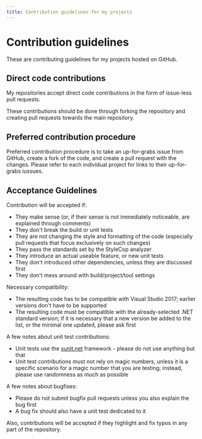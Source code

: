 ```yaml
---
title: Contribution guidelines for my projects
---
```

# Contribution guidelines

These are contributing guidelines for my projects hosted on GitHub.

## Direct code contributions

My repositories accept direct code contributions in the form of issue-less pull requests.

These contributions should be done through forking the repository and creating pull requests
towards the main repository.

## Preferred contribution procedure

Preferred contribution procedure is to take an up-for-grabs issue from GitHub, create a fork of
the code, and create a pull request with the changes. Please refer to each individual project
for links to their up-for-grabs iussues.

## Acceptance Guidelines

Contribution will be accepted if:

- They make sense (or, if their sense is not immediately noticeable, are explained through
comments)
- They don't break the build or unit tests
- They are not changing the style and formatting of the code (especially pull requests that
focus exclusively on such changes)
- They pass the standards set by the StyleCop analyzer
- They introduce an actual useable feature, or new unit tests
- They don't introduced other dependencies, unless they are discussed first
- They don't mess around with build/project/tool settings

Necessary compatibility:

- The resulting code has to be compatible with Visual Studio 2017; earlier versions don't have
to be supported
- The resulting code must be compatible with the already-selected .NET standard version; if
it is necessary that a new version be added to the list, or the minimal one updated, please
ask first

A few notes about unit test contributions:

- Unit tests use the [xunit.net](https://xunit.github.io/) framework - please do not use anything
but that
- Unit test contributions must not rely on magic numbers, unless it is a specific scenario for a
magic number that you are testing; instead, please use randomness as much as possible

A few notes about bugfixes:

- Please do not submit bugfix pull requests unless you also explain the bug first
- A bug fix should also have a unit test dedicated to it

Also, contributions will be accepted if they highlight and fix typos in any part of the
repository.